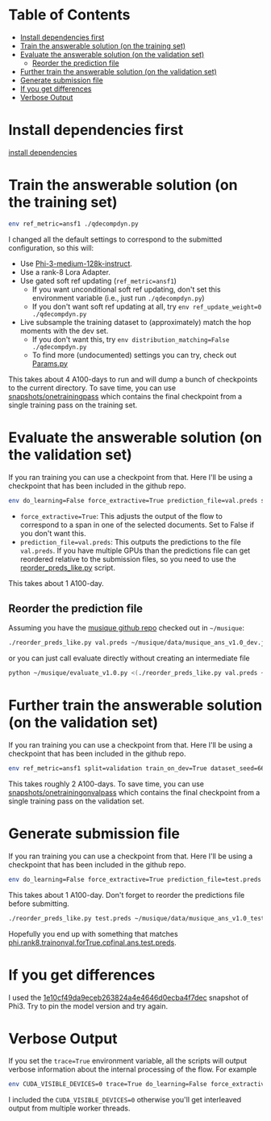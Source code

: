 
Table of Contents
=================

* [Install dependencies first](#install-dependencies-first)
* [Train the answerable solution (on the training set)](#train-the-answerable-solution-on-the-training-set)
* [Evaluate the answerable solution (on the validation set)](#evaluate-the-answerable-solution-on-the-validation-set)
   * [Reorder the prediction file](#reorder-the-prediction-file)
* [Further train the answerable solution (on the validation set)](#further-train-the-answerable-solution-on-the-validation-set)
* [Generate submission file](#generate-submission-file)
* [If you get differences](#if-you-get-differences)
* [Verbose Output](#verbose-output)

<!-- Created by https://github.com/ekalinin/github-markdown-toc -->


# Install dependencies first

[install dependencies](../README.md)

# Train the answerable solution (on the training set)

```bash
env ref_metric=ansf1 ./qdecompdyn.py
```

I changed all the default settings to correspond to the submitted configuration, so this will:
* Use [Phi-3-medium-128k-instruct](https://huggingface.co/microsoft/Phi-3-medium-128k-instruct).
* Use a rank-8 Lora Adapter.
* Use gated soft ref updating (`ref_metric=ansf1`)
   * If you want unconditional soft ref updating, don't set this environment variable (i.e., just run `./qdecompdyn.py`)
   * If you don't want soft ref updating at all, try `env ref_update_weight=0 ./qdecompdyn.py`
* Live subsample the training dataset to (approximately) match the hop moments with the dev set.
   * If you don't want this, try `env distribution_matching=False ./qdecompdyn.py`
   * To find more (undocumented) settings you can try, check out [Params.py](Params.py)

This takes about 4 A100-days to run and will dump a bunch of checkpoints to the current directory.  To save time, you can use [snapshots/onetrainingpass](snapshots/onetrainingpass) which contains the final checkpoint from a single training pass on the training set.

# Evaluate the answerable solution (on the validation set)

If you ran training you can use a checkpoint from that.  Here I'll be using a checkpoint that has been included in the github repo.

```bash
env do_learning=False force_extractive=True prediction_file=val.preds split=validation final_model_id=snapshots/onetrainingpass/save_musique_qdecompdyn_final_final ./qdecompdyn.py
```

* `force_extractive=True`: This adjusts the output of the flow to correspond to a span in one of the selected documents.  Set to False if you don't want this.
* `prediction_file=val.preds`: This outputs the predictions to the file `val.preds`.  If you have multiple GPUs than the predictions file can get reordered relative to the submission files, so you need to use the [reorder_preds_like.py](reorder_preds_like.py) script.

This takes about 1 A100-day.

## Reorder the prediction file

Assuming you have the [musique github repo](https://github.com/stonybrooknlp/musique) checked out in `~/musique`:
```bash
./reorder_preds_like.py val.preds ~/musique/data/musique_ans_v1.0_dev.jsonl > val.inorder.preds
```
or you can just call evaluate directly without creating an intermediate file
```bash
python ~/musique/evaluate_v1.0.py <(./reorder_preds_like.py val.preds ~/musique/data/musique_ans_v1.0_dev.jsonl) ~/musique/data/musique_ans_v1.0_dev.jsonl
```

# Further train the answerable solution (on the validation set)

If you ran training you can use a checkpoint from that.  Here I'll be using a checkpoint that has been included in the github repo.
```bash
env ref_metric=ansf1 split=validation train_on_dev=True dataset_seed=666 final_model_id=snapshots/onetrainingpass/save_musique_qdecompdyn_final_final ./qdecompdyn.py
```
This takes roughly 2 A100-days.  To save time, you can use [snapshots/onetrainingonvalpass](snapshots/onetrainingonvalpass) which contains the final checkpoint from a single training pass on the validation set.

# Generate submission file

If you ran training you can use a checkpoint from that. Here I'll be using a checkpoint that has been included in the github repo.
```bash
env do_learning=False force_extractive=True prediction_file=test.preds split=test final_model_id=snapshots/onetrainonvalpass/save_musique_qdecompdyn_final_final ./qdecompdyn.py
```
This takes about 1 A100-day.  Don't forget to reorder the predictions file before submitting.
```bash
./reorder_preds_like.py test.preds ~/musique/data/musique_ans_v1.0_test.jsonl > test.inorder.preds
```
Hopefully you end up with something that matches [phi.rank8.trainonval.forTrue.cpfinal.ans.test.preds](phi.rank8.trainonval.forTrue.cpfinal.ans.test.preds).

# If you get differences

I used the [1e10cf49da9eceb263824a4e4646d0ecba4f7dec](https://huggingface.co/microsoft/Phi-3-medium-128k-instruct/commit/1e10cf49da9eceb263824a4e4646d0ecba4f7dec) snapshot of Phi3.  Try to pin the model version and try again. 

# Verbose Output

If you set the `trace=True` environment variable, all the scripts will output verbose information about the internal processing of the flow.  For example
```bash
env CUDA_VISIBLE_DEVICES=0 trace=True do_learning=False force_extractive=True split=validation final_model_id=snapshots/onetrainingpass/save_musique_qdecompdyn_final_final ./qdecompdyn.py
```
I included the `CUDA_VISIBLE_DEVICES=0` otherwise you'll get interleaved output from multiple worker threads.
